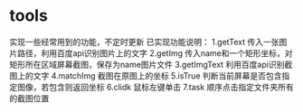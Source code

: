 # tools
实现一些经常用到的功能，不定时更新
已实现功能说明：
    1.getText 传入一张图片路径，利用百度api识别图片上的文字
    2.getImg  传入name和一个矩形坐标，对矩形所在区域屏幕截图，保存为name图片文件
    3.getImgText 利用百度api识别截图上的文字
    4.matchImg 截图在原图上的坐标
    5.isTrue  判断当前屏幕是否包含指定图像，若包含则返回坐标
    6.clidk 鼠标左键单击
    7.task  顺序点击指定文件夹所有的截图位置
